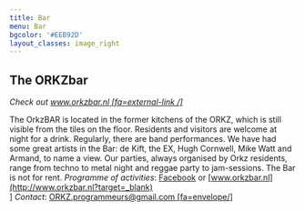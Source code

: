 ```yaml
---
title: Bar
menu: Bar
bgcolor: '#EEB92D'
layout_classes: image_right
---
```


The ORKZbar
----------
*Check out [www.orkzbar.nl [fa=external-link /]](http://www.orkzbar.nl?target=_blank)*

The OrkzBAR is located in the former kitchens of the ORKZ, which is still visible from the tiles on the floor. Residents and visitors are welcome at night for a drink. Regularly, there are band performances. We have had some great artists in the Bar: de Kift, the EX, Hugh Cornwell, Mike Watt and Armand, to name a view. Our parties, always organised by Orkz residents, range from techno to metal night and reggae party to jam-sessions. The Bar is not for rent.
*Programme of activities*: [Facebook](https://www.facebook.com/orkzbar) or [www.orkzbar.nl](http://www.orkzbar.nl?target=_blank)<br/>]
*Contact*: [ORKZ.programmeurs@gmail.com [fa=envelope/]](mailto:ORKZ.programmeurs@gmail.com)

